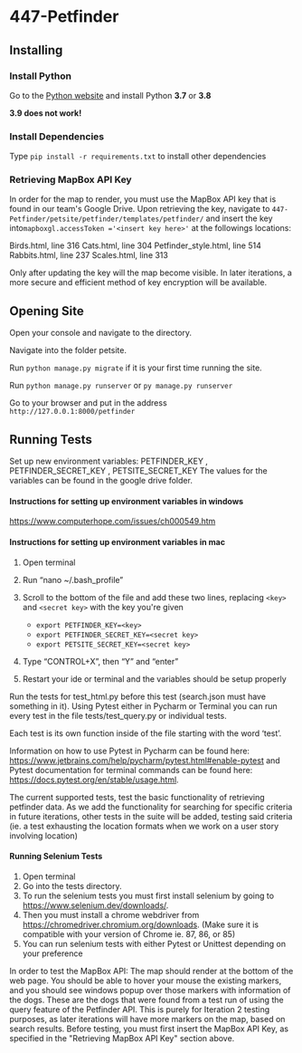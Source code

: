 # 447-Petfinder

## Installing

### Install Python
Go to the [Python website](https://www.python.org/downloads/) and install Python **3.7** or **3.8**   

**3.9 does not work!**

### Install Dependencies
Type `pip install -r requirements.txt` to install other dependencies

### Retrieving MapBox API Key
In order for the map to render, you must use the MapBox API key that is found in our team's Google Drive. Upon retrieving the key, navigate to `447-Petfinder/petsite/petfinder/templates/petfinder/` and insert the key into`mapboxgl.accessToken ='<insert key here>'` at the followings locations:

Birds.html, line 316
Cats.html, line 304
Petfinder_style.html, line 514
Rabbits.html, line 237
Scales.html, line 313

Only after updating the key will the map become visible. In later iterations, a more secure and efficient method of key encryption will be available.

## Opening Site
Open your console and navigate to the directory.

Navigate into the folder petsite.

Run `python manage.py migrate` if it is your first time running the site.

Run `python manage.py runserver` or `py manage.py runserver`

Go to your browser and put in the address `http://127.0.0.1:8000/petfinder`

## Running Tests

Set up new environment variables: PETFINDER_KEY , PETFINDER_SECRET_KEY , PETSITE_SECRET_KEY
The values for the variables can be found in the google drive folder.

#### Instructions for setting up environment variables in windows 
https://www.computerhope.com/issues/ch000549.htm

#### Instructions for setting up environment variables in mac
1. Open terminal
2. Run “nano ~/.bash_profile”
3. Scroll to the bottom of the file and add these two lines, replacing ``<key>`` and ``<secret key>`` with the key you're given

    * `export PETFINDER_KEY=<key>`
    * `export PETFINDER_SECRET_KEY=<secret key>`
    * `export PETSITE_SECRET_KEY=<secret key>`

4. Type “CONTROL+X”, then “Y” and “enter”
5. Restart your ide or terminal and the variables should be setup properly

Run the tests for test_html.py before this test (search.json must have something in it). Using Pytest either in Pycharm or Terminal you can run every test in the file tests/test_query.py or individual tests. 

Each test is its own function inside of the file starting with the word ‘test’. 

Information on how to use Pytest in Pycharm can be found here: https://www.jetbrains.com/help/pycharm/pytest.html#enable-pytest and 
Pytest documentation for terminal commands can be found here: https://docs.pytest.org/en/stable/usage.html.

The current supported tests, test the basic functionality of retrieving petfinder data. As we add the functionality for searching for specific criteria in future iterations, other tests in the suite will be added, testing said criteria 
(ie. a test exhausting the location formats when we work on a user story involving location)

#### Running Selenium Tests 
1. Open terminal
2. Go into the tests directory.
3. To run the selenium tests you must first install selenium by going to https://www.selenium.dev/downloads/. 
4. Then you must install a chrome webdriver from https://chromedriver.chromium.org/downloads. (Make sure it is compatible
with your version of Chrome ie. 87, 86, or 85)
5. You can run selenium tests with either Pytest or Unittest depending on your preference 


In order to test the MapBox API: The map should render at the bottom of the web page. You should be able to hover your mouse the existing markers, and you should see windows popup over those markers with information of the dogs. These are the dogs that were found from a test run of using the query feature of the Petfinder API. This is purely for Iteration 2 testing purposes, as later iterations will have more markers on the map, based on search results. Before testing, you must first insert the MapBox API Key, as specified in the "Retrieving MapBox API Key" section above.

